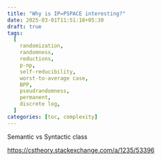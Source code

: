 ```yaml
---
title: "Why is IP=PSPACE interesting?"
date: 2025-03-01T11:51:18+05:30
draft: true
tags:
  [
    randomization,
    randomness,
    reductions,
    p-np,
    self-reducibility,
    worst-to-average case,
    BPP,
    pseudrandomness,
    permanent,
    discrete log,
  ]
categories: [toc, complexity]
---
```


Semantic vs Syntactic class

https://cstheory.stackexchange.com/a/1235/53396
